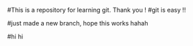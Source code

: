 #This is a repository for learning git. Thank you !
#git is easy !!

#just made a new branch, hope this works hahah

#hi hi


